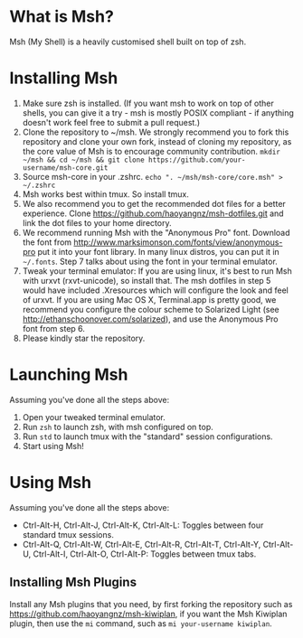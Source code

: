 # What is Msh?
Msh (My Shell) is a heavily customised shell built on top of zsh.

# Installing Msh
1. Make sure zsh is installed. (If you want msh to work on top of other shells, you can give it a try - msh is mostly POSIX compliant - if anything doesn't work feel free to submit a pull request.)
2. Clone the repository to ~/msh. We strongly recommend you to fork this repository and clone your own fork, instead of cloning my repository, as the core value of Msh is to encourage community contribution. `mkdir ~/msh && cd ~/msh && git clone https://github.com/your-username/msh-core.git`
3. Source msh-core in your .zshrc. `echo ". ~/msh/msh-core/core.msh" > ~/.zshrc`
4. Msh works best within tmux. So install tmux.
5. We also recommend you to get the recommended dot files for a better experience. Clone https://github.com/haoyangnz/msh-dotfiles.git and link the dot files to your home directory.
6. We recommend running Msh with the "Anonymous Pro" font. Download the font from http://www.marksimonson.com/fonts/view/anonymous-pro put it into your font library. In many linux distros, you can put it in `~/.fonts`. Step 7 talks about using the font in your terminal emulator.
7. Tweak your terminal emulator: If you are using linux, it's best to run Msh with urxvt (rxvt-unicode), so install that. The msh dotfiles in step 5 would have included .Xresources which will configure the look and feel of urxvt. If you are using Mac OS X, Terminal.app is pretty good, we recommend you configure the colour scheme to Solarized Light (see http://ethanschoonover.com/solarized), and use the Anonymous Pro font from step 6.
8. Please kindly star the repository.

# Launching Msh
Assuming you've done all the steps above:
1. Open your tweaked terminal emulator.
2. Run `zsh` to launch zsh, with msh configured on top.
3. Run `std` to launch tmux with the "standard" session configurations.
4. Start using Msh!

# Using Msh
Assuming you've done all the steps above:
- Ctrl-Alt-H, Ctrl-Alt-J, Ctrl-Alt-K, Ctrl-Alt-L: Toggles between four standard tmux sessions.
- Ctrl-Alt-Q, Ctrl-Alt-W, Ctrl-Alt-E, Ctrl-Alt-R, Ctrl-Alt-T, Ctrl-Alt-Y, Ctrl-Alt-U, Ctrl-Alt-I, Ctrl-Alt-O, Ctrl-Alt-P: Toggles between tmux tabs.

## Installing Msh Plugins
Install any Msh plugins that you need, by first forking the repository such as https://github.com/haoyangnz/msh-kiwiplan, if you want the Msh Kiwiplan plugin, then use the `mi` command, such as `mi your-username kiwiplan`.

